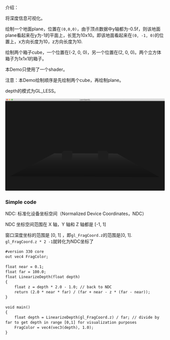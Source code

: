 介绍：

将深度信息可视化。

绘制一个地面plane，位置在`(0,0,0)`，由于顶点数据中y轴都为-0.5f，则该地面plane看起来在y为-1的平面上，长宽为10x10。即该地面看起来在`(0, -1, 0)`的位置上，x方向长度为10，z方向长度为10.

绘制两个箱子cube，一个位置在(-2, 0, 0)，另一个位置在(2, 0, 0)。两个立方体箱子为1x1x1的箱子。

本Demo只使用了一个shader。

注意：本Demo绘制顺序是先绘制两个cube，再绘制plane。

depth的模式为GL_LESS。

![image-20190223104116019](result.jpg)



### Simple code

NDC: 标准化设备坐标空间（Normalized Device Coordinates，NDC）

NDC 坐标空间范围在 X 轴，Y 轴和 Z 轴都是 [-1, 1]

窗口深度坐标的范围是 [0, 1] ，即`gl_FragCoord.z`的范围是[0, 1]. `gl_FragCoord.z * 2 -1`就转化为NDC坐标了

```
#version 330 core
out vec4 FragColor;

float near = 0.1; 
float far = 100.0; 
float LinearizeDepth(float depth) 
{
    float z = depth * 2.0 - 1.0; // back to NDC 
    return (2.0 * near * far) / (far + near - z * (far - near));	
}

void main()
{             
    float depth = LinearizeDepth(gl_FragCoord.z) / far; // divide by far to get depth in range [0,1] for visualization purposes
    FragColor = vec4(vec3(depth), 1.0);
}
```


